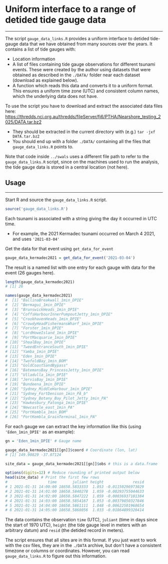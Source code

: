 # Uniform interface to a range of detided tide gauge data
---------------------------------------------------------

The script `gauge_data_links.R` provides a uniform interface to detided tide-gauge data that we have obtained from many sources over the years. It contains a list of tide gauges with:
* Location information
* A list of files containing tide gauge observations for different tsunami events. These were created by the author using datasets that were obtained as described in the `./DATA/` folder near each dataset (download as explained below).
* A function which reads this data and converts it to a uniform format. This ensures a uniform time zone (UTC) and consistent column names, which the underlying data does not have.

To use the script you have to download and extract the associated data files here: https://thredds.nci.org.au/thredds/fileServer/fj6/PTHA/Nearshore_testing_2025/DATA.tar.bz2
* They should be extracted in the current directory with (e.g.) `tar -jxf DATA.tar.bz2`
* You should end up with a folder `./DATA/` containing all the files that `gauge_data_links.R` points to.

Note that code inside `../swals` uses a different file path to refer to the `gauge_data_links.R` script, since on the machines used to run the analysis, the tide gauge data is stored in a central location (not here). 


## Usage
--------

Start R and source the `gauge_data_links.R` script.
```r
source('gauge_data_links.R') 
```

Each tsunami is associated with a string giving the day it occurred in UTC time.
  * For example, the 2021 Kermadec tsunami occurred on March 4 2021, and uses `'2021-03-04'`

Get the data for that event using `get_data_for_event`
```r
gauge_data_kermadec2021 = get_data_for_event('2021-03-04')
```

The result is a named list with one entry for each gauge with data for the
event (26 gauges here). 
```r
length(gauge_data_kermadec2021)
# [1] 26

names(gauge_data_kermadec2021)
#  [1] "BallinaBreakwall_1min_DPIE"             
#  [2] "Bermagui_1min_DPIE"                     
#  [3] "BrunswickHeads_1min_DPIE"               
#  [4] "CoffsHarbourInnerPumpoutJetty_1min_DPIE"
#  [5] "CrookhavenHeads_1min_DPIE"              
#  [6] "CrowdyHeadFishermansWharf_1min_DPIE"    
#  [7] "Forster_1min_DPIE"                      
#  [8] "LordHoweIsland_1min_DPIE"               
#  [9] "PortMacquarie_1min_DPIE"                
# [10] "ShoalBay_1min_DPIE"                     
# [11] "TweedEntranceSouth_1min_DPIE"           
# [12] "Yamba_1min_DPIE"                        
# [13] "Eden_1min_DPIE"                         
# [14] "TwofoldBay_1min_BOM"                    
# [15] "GoldCoastSandBypass"                    
# [16] "BatemansBay_PrincessJetty_1min_DPIE"    
# [17] "Ulladulla_1min_DPIE"                    
# [18] "JervisBay_1min_DPIE"                    
# [19] "Bundeena_1min_DPIE"                     
# [20] "Sydney_MiddleHarbour_1min_DPIE"         
# [21] "Sydney_FortDenison_1min_PA_b"           
# [22] "Sydney_Botany_Bay_Pilot_Jetty_1min_PA"  
# [23] "Hawkesbury_Patonga_1min_DPIE"           
# [24] "Newcastle_east_1min_PA"                 
# [25] "PortKembla_1min_BOM"                    
# [26] "PortKembla_GrainTerminal_1min_PA"       
```

For each gauge we can extract the key information like this (using `'Eden_1min_DPIE'` as an example):
```r
gn = 'Eden_1min_DPIE' # Gauge name

gauge_data_kermadec2021[[gn]]$coord # Coordinate (lon, lat)
# [1] 149.90829 -37.07124

site_data = gauge_data_kermadec2021[[gn]]$obs # this is a data.frame 

options(digits=12) # Reduce rounding of printed output below
head(site_data) # Print the first few rows
#                  time       juliant height             resid
# 1 2021-01-31 14:00:00 18658.5833333  1.053 -0.01150296973029
# 2 2021-01-31 14:01:00 18658.5840278  1.059 -0.00293755044633
# 3 2021-01-31 14:02:00 18658.5847222  1.059 -0.00036937101384
# 4 2021-01-31 14:03:00 18658.5854167  1.053 -0.00379850327846
# 5 2021-01-31 14:04:00 18658.5861111  1.048 -0.00622501968654
# 6 2021-01-31 14:05:00 18658.5868056  1.033 -0.01864899320414
```
The data contains the observation `time` (UTC), `juliant` (time in days
since the start of 1970 UTC), `height` (the tide gauge level in meters with an arbitrary
datum) and `resid` (the detided record in meters).

The script ensures that all sites are in this format. If you just want to work with
the csv files, they are in the `./DATA` archive, but don't have a consistent timezone
or columns or coordinates. However, you can read `gauge_data_links.R` to figure out this
information.
